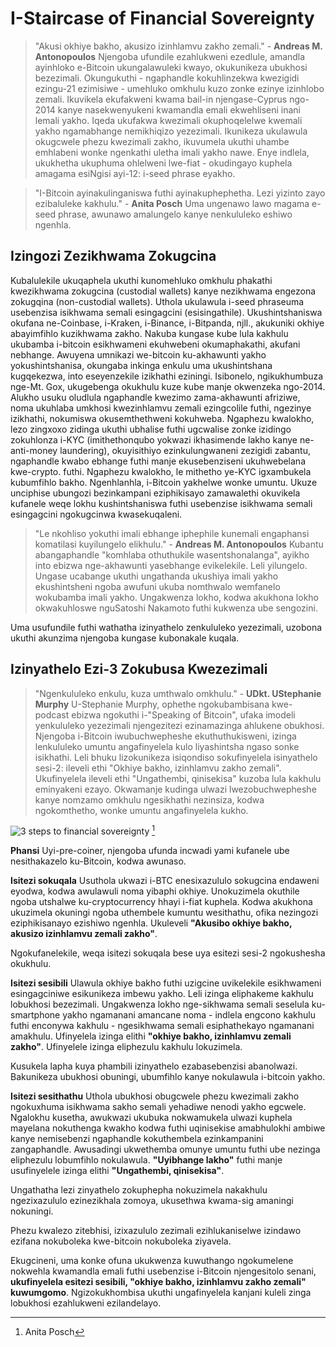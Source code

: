 # I-Staircase of Financial Sovereignty

> "Akusi okhiye bakho, akusizo izinhlamvu zakho zemali." - **Andreas M. Antonopoulos**
> Njengoba ufundile ezahlukweni ezedlule, amandla ayinhloko e-Bitcoin ukungalawuleki kwayo, okukunikeza ubukhosi bezezimali. Okungukuthi - ngaphandle kokuhlinzekwa kwezigidi ezingu-21 ezimisiwe - umehluko omkhulu kuzo zonke ezinye izinhlobo zemali. Ikuvikela ekufakweni kwama bail-in njengase-Cyprus ngo-2014 kanye nasekwenyukeni kwamandla emali ekwehliseni inani lemali yakho. Iqeda ukufakwa kwezimali okuphoqelelwe kwemali yakho ngamabhange nemikhiqizo yezezimali. Ikunikeza ukulawula okugcwele phezu kwezimali zakho, ikuvumela ukuthi uhambe emhlabeni wonke ngenkathi uletha imali yakho nawe. Enye indlela, ukukhetha ukuphuma ohlelweni lwe-fiat - okudingayo kuphela amagama esiNgisi ayi-12: i-seed phrase eyakho.

> "I-Bitcoin ayinakulinganiswa futhi ayinakuphephetha. Lezi yizinto zayo ezibaluleke kakhulu." - **Anita Posch**
> Uma ungenawo lawo magama e-seed phrase, awunawo amalungelo kanye nenkululeko eshiwo ngenhla.

## Izingozi Zezikhwama Zokugcina
Kubalulekile ukuqaphela ukuthi kunomehluko omkhulu phakathi kwezikhwama zokugcina (custodial wallets) kanye nezikhwama engezona zokugqina (non-custodial wallets). Uthola ukulawula i-seed phraseuma usebenzisa isikhwama semali esingagcini (esisingathile). Ukushintshaniswa okufana ne-Coinbase, i-Kraken, i-Binance, i-Bitpanda, njll., akukuniki okhiye abayimfihlo kuzikhwama zakho. Nakuba kungase kube lula kakhulu ukubamba i-bitcoin esikhwameni ekuhwebeni okumaphakathi, akufani nebhange. Awuyena umnikazi we-bitcoin ku-akhawunti yakho yokushintshanisa, okungaba inkinga enkulu uma ukushintshana kugqekezwa, into eseyenzekile izikhathi eziningi. Isibonelo, ngikukhumbuza nge-Mt. Gox, ukugebenga okukhulu kuze kube manje okwenzeka ngo-2014. Alukho usuku oludlula ngaphandle kwezimo zama-akhawunti afriziwe, noma ukuhlaba umkhosi kwezinhlamvu zemali ezingcolile futhi, ngezinye izikhathi, nokumiswa okusemthethweni kokuhweba. Ngaphezu kwalokho, lezo zingxoxo zidinga ukuthi ubhalise futhi ugcwalise zonke izidingo zokuhlonza i-KYC (imithethonqubo yokwazi ikhasimende lakho kanye ne-anti-money laundering), okuyisithiyo ezinkulungwaneni zezigidi zabantu, ngaphandle kwabo ebhange futhi manje ekusebenziseni ukuhwebelana kwe-crypto. futhi. Ngaphezu kwalokho, le mithetho ye-KYC igxambukela kubumfihlo bakho. Ngenhlanhla, i-Bitcoin yakhelwe wonke umuntu. Ukuze unciphise ubungozi bezinkampani eziphikisayo zamawalethi okuvikela kufanele weqe lokhu kushintshaniswa futhi usebenzise isikhwama semali esingagcini ngokugcinwa kwasekuqaleni.

> "Le nkohliso yokuthi imali ebhange iphephile kunemali engaphansi komatilasi kuyilungelo elikhulu." - **Andreas M. Antonopoulos**
> Kubantu abangaphandle "komhlaba othuthukile wasentshonalanga", ayikho into ebizwa nge-akhawunti yasebhange evikelekile. Leli yilungelo. Ungase ucabange ukuthi ungathanda ukushiya imali yakho ekushintsheni ngoba awufuni ukuba nomthwalo wemfanelo wokubamba imali yakho. Ungakwenza lokho, kodwa akukhona lokho okwakuhloswe nguSatoshi Nakamoto futhi kukwenza ube sengozini.

Uma usufundile futhi wathatha izinyathelo zenkululeko yezezimali, uzobona ukuthi akunzima njengoba kungase kubonakale kuqala.

## Izinyathelo Ezi-3 Zokubusa Kwezezimali
> "Ngenkululeko enkulu, kuza umthwalo omkhulu." - **UDkt. UStephanie Murphy**
> U-Stephanie Murphy, ophethe ngokubambisana kwe-podcast ebizwa ngokuthi i-"Speaking of Bitcoin", ufaka imodeli yenkululeko yezezimali njengezitezi ezinamazinga ahlukene obukhosi. Njengoba i-Bitcoin iwubuchwepheshe ekuthuthukisweni, izinga lenkululeko umuntu angafinyelela kulo liyashintsha ngaso sonke isikhathi. Leli bhuku lizokunikeza isiqondiso sokufinyelela isinyathelo sesi-2: ileveli ethi "Okhiye bakho, izinhlamvu zakho zemali". Ukufinyelela ileveli ethi "Ungathembi, qinisekisa" kuzoba lula kakhulu eminyakeni ezayo. Okwamanje kudinga ulwazi lwezobuchwepheshe kanye nomzamo omkhulu ngesikhathi nezinsiza, kodwa ngokomthetho, wonke umuntu angafinyelela kukho.

![3 steps to financial sovereignty](resources/_staircase-sovereignty-3-steps.png) [^68]

**Phansi** Uyi-pre-coiner, njengoba ufunda incwadi yami kufanele ube nesithakazelo ku-Bitcoin, kodwa awunaso.

**Isitezi sokuqala** Usuthola ukwazi i-BTC enesixazululo sokugcina endaweni eyodwa, kodwa awulawuli noma yibaphi okhiye. Unokuzimela okuthile ngoba utshalwe ku-cryptocurrency hhayi i-fiat kuphela. Kodwa akukhona ukuzimela okuningi ngoba uthembele kumuntu wesithathu, ofika nezingozi eziphikisanayo ezishiwo ngenhla. Ukuleveli **"Akusibo okhiye bakho, akusizo izinhlamvu zemali zakho"**.

Ngokufanelekile, weqa isitezi sokuqala bese uya esitezi sesi-2 ngokushesha okukhulu.

**Isitezi sesibili** Ulawula okhiye bakho futhi uzigcine uvikelekile esikhwameni esingagciniwe esikunikeza imbewu yakho. Leli izinga eliphakeme kakhulu lobukhosi bezezimali. Ungakwenza lokho nge-sikhwama semali seselula ku-smartphone yakho ngamanani amancane noma - indlela engcono kakhulu futhi enconywa kakhulu - ngesikhwama semali esiphathekayo ngamanani amakhulu. Ufinyelela izinga elithi **"okhiye bakho, izinhlamvu zemali zakho"**. Ufinyelele izinga eliphezulu kakhulu lokuzimela.

Kusukela lapha kuya phambili izinyathelo ezabasebenzisi abanolwazi. Bakunikeza ubukhosi obuningi, ubumfihlo kanye nokulawula i-bitcoin yakho.

**Isitezi sesithathu** Uthola ubukhosi obugcwele phezu kwezimali zakho ngokuxhuma isikhwama sakho semali yehadiwe nenodi yakho egcwele. Ngalokhu kusetha, awukwazi ukubuka nokwamukela ulwazi kuphela mayelana nokuthenga kwakho kodwa futhi uqinisekise amabhulokhi ambiwe kanye nemisebenzi ngaphandle kokuthembela ezinkampanini zangaphandle. Awusadingi ukwethemba omunye umuntu futhi ube nezinga eliphezulu lobumfihlo nokulawula. **"Uyibhange lakho"** futhi manje usufinyelele izinga elithi **"Ungathembi, qinisekisa"**.

Ungathatha lezi zinyathelo zokuphepha nokuzimela nakakhulu ngezixazululo ezinezikhala zomoya, ukusethwa kwama-sig amaningi nokuningi.

Phezu kwalezo zitebhisi, izixazululo zezimali ezihlukaniselwe izindawo ezifana nokuboleka kwe-bitcoin nokuboleka ziyavela.

Ekugcineni, uma konke ofuna ukukwenza kuwuthango ngokumelene nokwehla kwamandla emali futhi usebenzise i-Bitcoin njengesitolo senani, **ukufinyelela esitezi sesibili, "okhiye bakho, izinhlamvu zakho zemali" kuwumgomo**. Ngizokukhombisa ukuthi ungafinyelela kanjani kuleli zinga lobukhosi ezahlukweni ezilandelayo.

[^68]: Anita Posch

